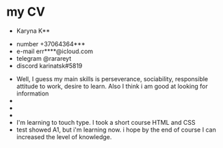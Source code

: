 # my CV
* Karyna K**
- number +37064364***
- e-mail err****@icloud.com
- telegram @rarareyt
- discord karinatsk#5819
* Well, I guess my main skills is perseverance,  sociability, responsible attitude to work, desire to learn. Also I think i am good at looking for information 
* 
* 
* 
* I'm learning to touch type. I took a short course HTML and CSS
* test showed A1, but i'm learning now. i hope by the end of course I can increased the level of knowledge.